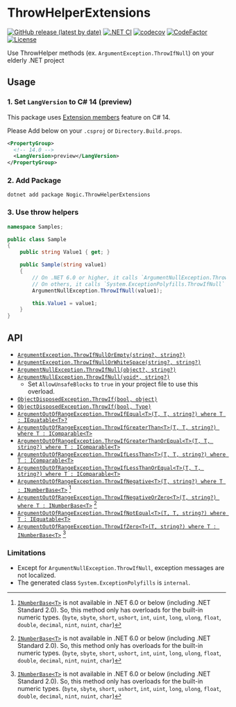 # ThrowHelperExtensions

[![GitHub release (latest by date)](https://img.shields.io/github/v/release/nogic1008/ThrowHelperExtensions)](https://github.com/nogic1008/ThrowHelperExtensions/releases)
[![.NET CI](https://github.com/nogic1008/ThrowHelperExtensions/actions/workflows/dotnet-ci.yml/badge.svg)](https://github.com/nogic1008/ThrowHelperExtensions/actions/workflows/dotnet-ci.yml)
[![codecov](https://codecov.io/gh/nogic1008/ThrowHelperExtensions/graph/badge.svg?token=r9tFgjErCH)](https://codecov.io/gh/nogic1008/ThrowHelperExtensions)
[![CodeFactor](https://www.codefactor.io/repository/github/nogic1008/ThrowHelperExtensions/badge)](https://www.codefactor.io/repository/github/nogic1008/ThrowHelperExtensions)
[![License](https://img.shields.io/github/license/nogic1008/ThrowHelperExtensions)](LICENSE)

Use ThrowHelper methods (ex. `ArgumentException.ThrowIfNull`) on your elderly .NET project

## Usage

### 1. Set `LangVersion` to C# 14 (preview)

This package uses [Extension members](https://learn.microsoft.com/dotnet/csharp/whats-new/csharp-14#extension-members) feature on C# 14.

Please Add below on your `.csproj` or `Directory.Build.props`.

```xml
<PropertyGroup>
  <!-- 14.0 -->
  <LangVersion>preview</LangVersion>
</PropertyGroup>
```

### 2. Add Package

```console
dotnet add package Nogic.ThrowHelperExtensions
```

### 3. Use throw helpers

```csharp
namespace Samples;

public class Sample
{
    public string Value1 { get; }

    public Sample(string value1)
    {
        // On .NET 6.0 or higher, it calls `ArgumentNullException.ThrowIfNull` directly.
        // On others, it calls `System.ExceptionPolyfills.ThrowIfNull` polyfill via extension members.
        ArgumentNullException.ThrowIfNull(value1);

        this.Value1 = value1;
    }
}
```

## API

- [`ArgumentException.ThrowIfNullOrEmpty(string?, string?)`](https://learn.microsoft.com/dotnet/api/system.argumentexception.throwifnullorempty?view=net-7.0)
- [`ArgumentException.ThrowIfNullOrWhiteSpace(string?, string?)`](https://learn.microsoft.com/dotnet/api/system.argumentexception.throwifnullorwhitespace?view=net-8.0)
- [`ArgumentNullException.ThrowIfNull(object?, string?)`](https://learn.microsoft.com/dotnet/api/system.argumentnullexception.throwifnull?view=net-6.0#System_ArgumentNullException_ThrowIfNull_System_Object_System_String_)
- [`ArgumentNullException.ThrowIfNull(void*, string?)`](https://learn.microsoft.com/dotnet/api/system.argumentnullexception.throwifnull?view=net-7.0#system-argumentnullexception-throwifnull(system-void*-system-string))
  - Set `AllowUnsafeBlocks` to `true` in your project file to use this overload.
- [`ObjectDisposedException.ThrowIf(bool, object)`](https://learn.microsoft.com/dotnet/api/system.objectdisposedexception.throwif?view=net-7.0#system-objectdisposedexception-throwif(system-boolean-system-object))
- [`ObjectDisposedException.ThrowIf(bool, Type)`](https://learn.microsoft.com/dotnet/api/system.objectdisposedexception.throwif?view=net-7.0#system-objectdisposedexception-throwif(system-boolean-system-type))
- [`ArgumentOutOfRangeException.ThrowIfEqual<T>(T, T, string?) where T : IEquatable<T>?`](https://learn.microsoft.com/dotnet/api/system.argumentoutofrangeexception.throwifequal?view=net-8.0)
- [`ArgumentOutOfRangeException.ThrowIfGreaterThan<T>(T, T, string?) where T : IComparable<T>`](https://learn.microsoft.com/dotnet/api/system.argumentoutofrangeexception.throwifgreaterthan?view=net-8.0)
- [`ArgumentOutOfRangeException.ThrowIfGreaterThanOrEqual<T>(T, T, string?) where T : IComparable<T>`](https://learn.microsoft.com/dotnet/api/system.argumentoutofrangeexception.throwifgreaterthanorequal?view=net-8.0)
- [`ArgumentOutOfRangeException.ThrowIfLessThan<T>(T, T, string?) where T : IComparable<T>`](https://learn.microsoft.com/dotnet/api/system.argumentoutofrangeexception.throwiflessthan?view=net-8.0)
- [`ArgumentOutOfRangeException.ThrowIfLessThanOrEqual<T>(T, T, string?) where T : IComparable<T>`](https://learn.microsoft.com/dotnet/api/system.argumentoutofrangeexception.throwiflessthanorequal?view=net-8.0)
- [`ArgumentOutOfRangeException.ThrowIfNegative<T>(T, string?) where T : INumberBase<T>`](https://learn.microsoft.com/dotnet/api/system.argumentoutofrangeexception.throwifnegative?view=net-8.0) [^1]
- [`ArgumentOutOfRangeException.ThrowIfNegativeOrZero<T>(T, string?) where T : INumberBase<T>`](https://learn.microsoft.com/dotnet/api/system.argumentoutofrangeexception.throwifnegativeorzero?view=net-8.0) [^1]
- [`ArgumentOutOfRangeException.ThrowIfNotEqual<T>(T, T, string?) where T : IEquatable<T>`](https://learn.microsoft.com/dotnet/api/system.argumentoutofrangeexception.throwifnotequal?view=net-8.0)
- [`ArgumentOutOfRangeException.ThrowIfZero<T>(T, string?) where T : INumberBase<T>`](https://learn.microsoft.com/dotnet/api/system.argumentoutofrangeexception.throwifzero?view=net-8.0) [^1]

[^1]: [`INumberBase<T>`](https://learn.microsoft.com/dotnet/api/system.numerics.inumberbase-1?view=net-7.0) is not available in .NET 6.0 or below (including .NET Standard 2.0).
  So, this method only has overloads for the built-in numeric types. (`byte`, `sbyte`, `short`, `ushort`, `int`, `uint`, `long`, `ulong`, `float`, `double`, `decimal`, `nint`, `nuint`, `char`)

### Limitations

- Except for `ArgumentNullException.ThrowIfNull`, exception messages are not localized.
- The generated class `System.ExceptionPolyfills` is `internal`.
